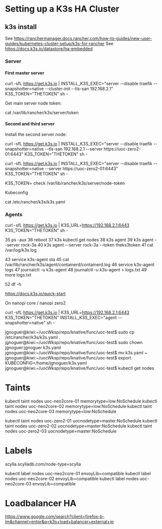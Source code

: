 # Setting up a K3s HA Cluster

## k3s install

See https://ranchermanager.docs.rancher.com/how-to-guides/new-user-guides/kubernetes-cluster-setup/k3s-for-rancher
See https://docs.k3s.io/datastore/ha-embedded


### Server

#### First master server

curl -sfL https://get.k3s.io | INSTALL_K3S_EXEC="server --disable traefik --snapshotter=native --cluster-init --tls-san 192.168.2.1" K3S_TOKEN="THETOKEN" sh -

Get main server node token:

cat /var/lib/rancher/k3s/server/token

#### Second and third server

Install the second server node:

curl -sfL https://get.k3s.io | INSTALL_K3S_EXEC="server --disable traefik --snapshotter=native --tls-san 192.168.2.1 --server https://uoc-zero2-01:6443" K3S_TOKEN="THETOKEN" sh -

curl -sfL https://get.k3s.io | INSTALL_K3S_EXEC="server --disable traefik --snapshotter=native --server https://uoc-zero2-01:6443" K3S_TOKEN="THETOKEN" sh -

K3S_TOKEN=
check /var/lib/rancher/k3s/server/node-token

Kubeconfig

 cat /etc/rancher/k3s/k3s.yaml


### Agents

curl -sfL https://get.k3s.io | K3S_URL=https://192.168.2.1:6443 K3S_TOKEN="THETOKEN" sh -

   35  ps -aux
   36  reboot
   37  k3s kubectl get nodes
   38  k3s agent
   39  k3s agent --server rock-3a
   40  k3s agent --server rock-3a --token theks3token
   41  cat /var/log/k3s.log

   43  service k3s-agent sta
   45  cat /var/lib/rancher/k3s/agent/containerd/containerd.log
   46  service k3s-agent logs
   47  journalctl -u k3s-agent
   48  journalctl -u k3s-agent > logs.txt
   49  more logs.txt 

   52  df -h

https://docs.k3s.io/quick-start



On nanopi core / nanopi zero2

curl -sfL https://get.k3s.io | K3S_URL=https://192.168.2.1:6443 K3S_TOKEN="THETOKEN" INSTALL_K3S_EXEC="agent --snapshotter=native" sh -


jgnoguer@kiwi:~/uocWksp/repo/knative/func/uoc-test$ sudo cp /etc/rancher/k3s/k3s.yaml .
jgnoguer@kiwi:~/uocWksp/repo/knative/func/uoc-test$ sudo chown jgnoguer:jgnoguer k3s.yaml 
jgnoguer@kiwi:~/uocWksp/repo/knative/func/uoc-test$ mv k3s.yaml ~
jgnoguer@kiwi:~/uocWksp/repo/knative/func/uoc-test$ export KUBECONFIG=/home/jgnoguer/k3s.yaml 
jgnoguer@kiwi:~/uocWksp/repo/knative/func/uoc-test$ kubectl get nodes



# Taints

kubectl taint nodes uoc-neo2core-01 memorytype=low:NoSchedule
kubectl taint nodes uoc-neo2core-02 memorytype=low:NoSchedule
kubectl taint nodes uoc-neo2core-03 memorytype=low:NoSchedule

kubectl taint nodes uoc-zero2-01 uocnodetype=master:NoSchedule
kubectl taint nodes uoc-zero2-02 uocnodetype=master:NoSchedule
kubectl taint nodes uoc-zero2-03 uocnodetype=master:NoSchedule

# Labels

scylla.scylladb.com/node-type=scylla

kubectl label nodes uoc-neo2core-01 envoyLib=compatible
kubectl label nodes uoc-neo2core-02 envoyLib=compatible
kubectl label nodes uoc-neo2core-03 envoyLib=compatible


# Loadbalancer HA

https://www.google.com/search?client=firefox-b-lm&channel=entpr&q=k3s+load+balancer+external+ip